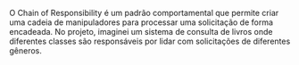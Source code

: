 O Chain of Responsibility é um padrão comportamental que permite criar uma cadeia de manipuladores para processar uma solicitação de forma encadeada. No projeto, imaginei um sistema de consulta de livros onde diferentes classes são responsáveis por lidar com solicitações de diferentes gêneros.
